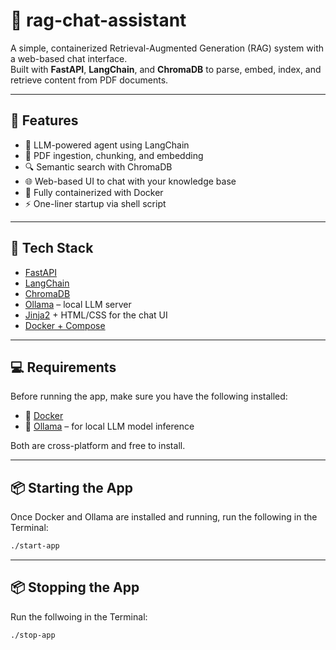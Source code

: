 # 🧠 rag-chat-assistant

A simple, containerized Retrieval-Augmented Generation (RAG) system with a web-based chat interface.  
Built with **FastAPI**, **LangChain**, and **ChromaDB** to parse, embed, index, and retrieve content from PDF documents.

---

## 🚀 Features

- 🧠 LLM-powered agent using LangChain
- 📄 PDF ingestion, chunking, and embedding
- 🔍 Semantic search with ChromaDB
- 🌐 Web-based UI to chat with your knowledge base
- 🐳 Fully containerized with Docker
- ⚡️ One-liner startup via shell script

---

## 🧱 Tech Stack

- [FastAPI](https://fastapi.tiangolo.com/)
- [LangChain](https://www.langchain.com/)
- [ChromaDB](https://www.trychroma.com/)
- [Ollama](https://ollama.com/) – local LLM server
- [Jinja2](https://jinja.palletsprojects.com/) + HTML/CSS for the chat UI
- [Docker + Compose](https://docs.docker.com/compose/)

---

## 💻 Requirements

Before running the app, make sure you have the following installed:

- 🐳 [Docker](https://www.docker.com/products/docker-desktop)
- 🦙 [Ollama](https://ollama.com/download) – for local LLM model inference

Both are cross-platform and free to install.

---

## 📦 Starting the App

Once Docker and Ollama are installed and running, run the following in the Terminal:

```bash
./start-app
```

---

## 📦 Stopping the App

Run the follwoing in the Terminal:

```bash
./stop-app
```
